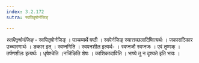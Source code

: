 ```yaml
---
index: 3.2.172
sutra: स्वपितृषोर्नजिङ्

---
```

_स्वपितृषोर्नजिङ्_ - स्वपितृषोर्नजिङ् । पञ्चम्यर्थे षष्ठी । स्वपेर्नजिङ् स्यात्तच्छलादिष्वित्यर्थः । जकारादिकार उच्चारणार्थः । ङकार इत् । स्वप्नगिति । स्वपनशील इत्यर्थ- । स्वप्नजौ स्वप्नजः । एवं तृष्णक् । तर्षणशीलः इत्यर्थः । धृषेश्चेति ।नजि॑ङिति शेषः । काशिकादाविति । भाष्ये तु न दृश्यते इति भावः ।